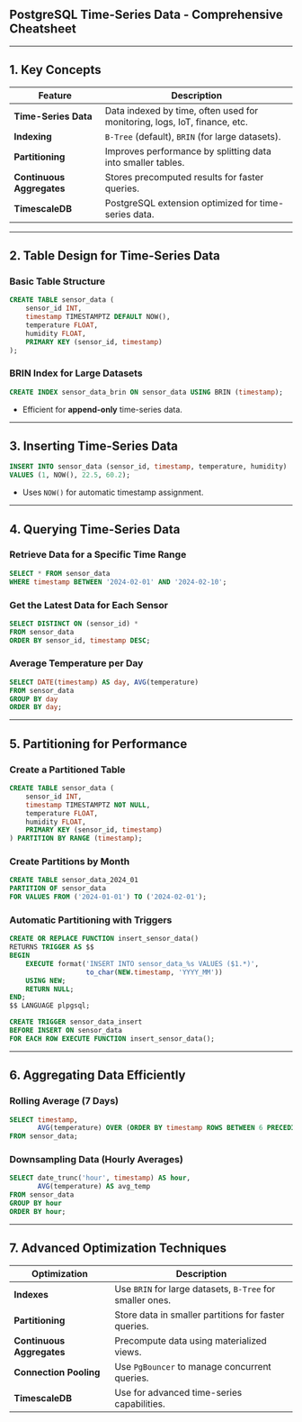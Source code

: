## **PostgreSQL Time-Series Data - Comprehensive Cheatsheet**  

---

## **1. Key Concepts**  

| Feature | Description |
|---------|-------------|
| **Time-Series Data** | Data indexed by time, often used for monitoring, logs, IoT, finance, etc. |
| **Indexing** | `B-Tree` (default), `BRIN` (for large datasets). |
| **Partitioning** | Improves performance by splitting data into smaller tables. |
| **Continuous Aggregates** | Stores precomputed results for faster queries. |
| **TimescaleDB** | PostgreSQL extension optimized for time-series data. |

---

## **2. Table Design for Time-Series Data**  

### **Basic Table Structure**  
```sql
CREATE TABLE sensor_data (
    sensor_id INT,
    timestamp TIMESTAMPTZ DEFAULT NOW(),
    temperature FLOAT,
    humidity FLOAT,
    PRIMARY KEY (sensor_id, timestamp)
);
```

### **BRIN Index for Large Datasets**  
```sql
CREATE INDEX sensor_data_brin ON sensor_data USING BRIN (timestamp);
```
- Efficient for **append-only** time-series data.

---

## **3. Inserting Time-Series Data**  

```sql
INSERT INTO sensor_data (sensor_id, timestamp, temperature, humidity)
VALUES (1, NOW(), 22.5, 60.2);
```

- Uses `NOW()` for automatic timestamp assignment.

---

## **4. Querying Time-Series Data**  

### **Retrieve Data for a Specific Time Range**  
```sql
SELECT * FROM sensor_data  
WHERE timestamp BETWEEN '2024-02-01' AND '2024-02-10';
```

### **Get the Latest Data for Each Sensor**  
```sql
SELECT DISTINCT ON (sensor_id) *  
FROM sensor_data  
ORDER BY sensor_id, timestamp DESC;
```

### **Average Temperature per Day**  
```sql
SELECT DATE(timestamp) AS day, AVG(temperature)  
FROM sensor_data  
GROUP BY day  
ORDER BY day;
```

---

## **5. Partitioning for Performance**  

### **Create a Partitioned Table**  
```sql
CREATE TABLE sensor_data (
    sensor_id INT,
    timestamp TIMESTAMPTZ NOT NULL,
    temperature FLOAT,
    humidity FLOAT,
    PRIMARY KEY (sensor_id, timestamp)
) PARTITION BY RANGE (timestamp);
```

### **Create Partitions by Month**  
```sql
CREATE TABLE sensor_data_2024_01  
PARTITION OF sensor_data  
FOR VALUES FROM ('2024-01-01') TO ('2024-02-01');
```

### **Automatic Partitioning with Triggers**  
```sql
CREATE OR REPLACE FUNCTION insert_sensor_data()  
RETURNS TRIGGER AS $$  
BEGIN  
    EXECUTE format('INSERT INTO sensor_data_%s VALUES ($1.*)',  
                   to_char(NEW.timestamp, 'YYYY_MM'))  
    USING NEW;  
    RETURN NULL;  
END;  
$$ LANGUAGE plpgsql;

CREATE TRIGGER sensor_data_insert  
BEFORE INSERT ON sensor_data  
FOR EACH ROW EXECUTE FUNCTION insert_sensor_data();
```

---

## **6. Aggregating Data Efficiently**  

### **Rolling Average (7 Days)**  
```sql
SELECT timestamp,  
       AVG(temperature) OVER (ORDER BY timestamp ROWS BETWEEN 6 PRECEDING AND CURRENT ROW)  
FROM sensor_data;
```

### **Downsampling Data (Hourly Averages)**  
```sql
SELECT date_trunc('hour', timestamp) AS hour,  
       AVG(temperature) AS avg_temp  
FROM sensor_data  
GROUP BY hour  
ORDER BY hour;
```

---

## **7. Advanced Optimization Techniques**  

| Optimization | Description |
|-------------|-------------|
| **Indexes** | Use `BRIN` for large datasets, `B-Tree` for smaller ones. |
| **Partitioning** | Store data in smaller partitions for faster queries. |
| **Continuous Aggregates** | Precompute data using materialized views. |
| **Connection Pooling** | Use `PgBouncer` to manage concurrent queries. |
| **TimescaleDB** | Use for advanced time-series capabilities. |
